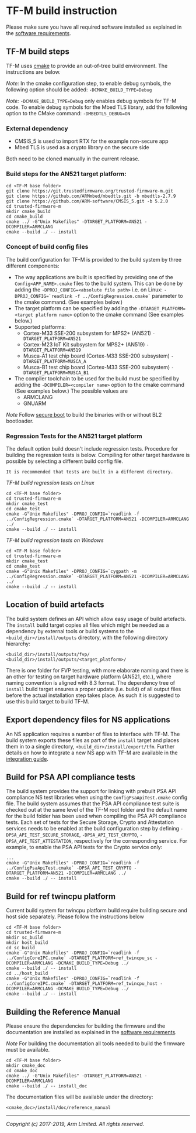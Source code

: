 # TF-M build instruction

Please make sure you have all required software installed as explained in the
[software requirements](tfm_sw_requirement.md).

## TF-M build steps
TF-M uses [cmake](https://cmake.org/overview/) to provide an out-of-tree build
environment. The instructions are below.

*Note:* In the cmake configuration step, to enable debug symbols, the following
option should be added:
`-DCMAKE_BUILD_TYPE=Debug`

*Note:* `-DCMAKE_BUILD_TYPE=Debug` only enables debug symbols for TF-M code. To
enable debug symbols for the Mbed TLS library, add the following option to the
CMake command:
`-DMBEDTLS_DEBUG=ON`

### External dependency
* CMSIS_5 is used to import RTX for the example non-secure app
* Mbed TLS is used as a crypto library on the secure side

Both need to be cloned manually in the current release.

### Build steps for the AN521 target platform:

```
cd <TF-M base folder>
git clone https://git.trustedfirmware.org/trusted-firmware-m.git
git clone https://github.com/ARMmbed/mbedtls.git -b mbedtls-2.7.9
git clone https://github.com/ARM-software/CMSIS_5.git -b 5.2.0
cd trusted-firmware-m
mkdir cmake_build
cd cmake_build
cmake ../ -G"Unix Makefiles" -DTARGET_PLATFORM=AN521 -DCOMPILER=ARMCLANG
cmake --build ./ -- install
```
### Concept of build config files
The build configuration for TF-M is provided to the build system by three
different components:

* The way applications are built is specified by providing one of the
`Config<APP_NAME>.cmake` files to the build system. This can be done by adding
the `` -DPROJ_CONFIG=<absolute file path> `` i.e. on Linux:
`` -DPROJ_CONFIG=`readlink -f ../ConfigRegression.cmake` `` parameter to the
cmake command. (See examples below.)
* The target platform can be specified by adding the
`-DTARGET_PLATFORM=<target platform name>` option to the cmake command (See
  examples below.)
* Supported platforms:
  * Cortex-M33 SSE-200 subsystem for MPS2+ (AN521)
  `-DTARGET_PLATFORM=AN521`
  * Cortex-M23 IoT Kit subsystem for MPS2+ (AN519)
    `-DTARGET_PLATFORM=AN519`
  * Musca-A1 test chip board (Cortex-M33 SSE-200 subsystem)
    `-DTARGET_PLATFORM=MUSCA_A`
  * Musca-B1 test chip board (Cortex-M33 SSE-200 subsystem)
    `-DTARGET_PLATFORM=MUSCA_B1`
* The compiler toolchain to be used for the build must be specified by adding
the `-DCOMPILER=<compiler name>` option to the cmake command (See examples
below.) The possible values are
    - ARMCLANG
    - GNUARM

*Note* Follow [secure boot](./tfm_secure_boot.md) to build the binaries with or
without BL2 bootloader.

### Regression Tests for the AN521 target platform
The default option build doesn't include regression tests. Procedure for
building the regression tests is below. Compiling for other target hardware
is possible by selecting a different build config file.

`It is recommended that tests are built in a different directory.`

*TF-M build regression tests on Linux*

```
cd <TF-M base folder>
cd trusted-firmware-m
mkdir cmake_test
cd cmake_test
cmake -G"Unix Makefiles" -DPROJ_CONFIG=`readlink -f ../ConfigRegression.cmake` -DTARGET_PLATFORM=AN521 -DCOMPILER=ARMCLANG ../
cmake --build ./ -- install
```

*TF-M build regression tests on Windows*

```
cd <TF-M base folder>
cd trusted-firmware-m
mkdir cmake_test
cd cmake_test
cmake -G"Unix Makefiles" -DPROJ_CONFIG=`cygpath -m ../ConfigRegression.cmake` -DTARGET_PLATFORM=AN521 -DCOMPILER=ARMCLANG ../
cmake --build ./ -- install
```

## Location of build artefacts

The build system defines an API which allow easy usage of build artefacts. The
`install` build target copies all files which might be needed as a dependency by
external tools or build systems to the `<build_dir>/install/outputs` directory,
with the following directory hierarchy:
```
<build_dir>/install/outputs/fvp/
<build_dir>/install/outputs/<target_platform>/
```
There is one folder for FVP testing, with more elaborate naming and there is an
other for testing on target hardware platform (AN521, etc.), where naming
convention is aligned with 8.3 format. The dependency tree of `install` build
target ensures a proper update (i.e. build) of all output files before the
actual installation step takes place. As such it is suggested to use this build
target to build TF-M.

## Export dependency files for NS applications

An NS application requires a number of files to interface with TF-M. The build
system exports these files as part of the `install` target and places them in to
a single directory, `<build_dir>/install/export/tfm`. Further details on how to
integrate a new NS app with TF-M are available in the
[integration guide](tfm_integration_guide.md).

## Build for PSA API compliance tests

The build system provides the support for linking with prebuilt PSA API
compliance NS test libraries when using the `ConfigPsaApiTest.cmake` config
file. The build system assumes that the PSA API compliance test suite is
checked out at the same level of the TF-M root folder and the default name for
the build folder has been used when compiling the PSA API compliance tests. Each
set of tests for the Secure Storage, Crypto and Attestation services needs to be
enabled at the build configuration step by defining
`-DPSA_API_TEST_SECURE_STORAGE`, `-DPSA_API_TEST_CRYPTO`,
`-DPSA_API_TEST_ATTESTATION`, respectively for the corresponding service. For
example, to enable the PSA API tests for the Crypto service only:

```
...
cmake -G"Unix Makefiles" -DPROJ_CONFIG=`readlink -f ../ConfigPsaApiTest.cmake` -DPSA_API_TEST_CRYPTO -DTARGET_PLATFORM=AN521 -DCOMPILER=ARMCLANG ../
cmake --build ./ -- install
```

## Build for ref twincpu platform

Current build system for twincpu platform build require building secure and host
side separately. Please follow the instructions below

```
cd <TF-M base folder>
cd trusted-firmware-m
mkdir sc_build
mkdir host_build
cd sc_build
cmake -G"Unix Makefiles" -DPROJ_CONFIG=`readlink -f ../ConfigCoreIPC.cmake` -DTARGET_PLATFORM=ref_twincpu_sc -DCOMPILER=ARMCLANG -DCMAKE_BUILD_TYPE=Debug ../
cmake --build ./ -- install
cd ../host_build
cmake -G"Unix Makefiles" -DPROJ_CONFIG=`readlink -f ../ConfigCoreIPC.cmake` -DTARGET_PLATFORM=ref_twincpu_host -DCOMPILER=ARMCLANG -DCMAKE_BUILD_TYPE=Debug ../
cmake --build ./ -- install
```
## Building the Reference Manual
Please ensure the dependencies for building the firmware and the documentation
are installed as explained in the [software requirements](tfm_sw_requirement.md).

*Note* For building the documentation all tools needed to build the firmware
must be available.

~~~
cd <TF-M base folder>
mkdir cmake_doc
cd cmake_doc
cmake ../ -G"Unix Makefiles" -DTARGET_PLATFORM=AN521 -DCOMPILER=ARMCLANG
cmake --build ./ -- install_doc
~~~

The documentation files will be available under the directory:
~~~
<cmake_doc>/install/doc/reference_manual
~~~

--------------

*Copyright (c) 2017-2019, Arm Limited. All rights reserved.*
